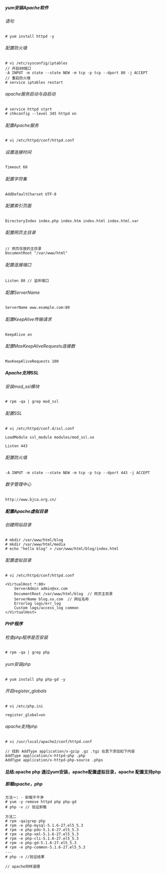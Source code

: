 ##### yum安装Apache软件

###### 语句
```
# yum install httpd -y
```

###### 配置防火墙

```
# vi /etc/sysconfig/iptables
// 开启80端口
-A INPUT -m state --state NEW -m tcp -p tcp --dport 80 -j ACCEPT
// 重启防火墙
# service iptables restart
```

###### apache服务启动与自启动

```
# service httpd start
# chkconfig --level 345 httpd on
```

###### 配置Apache服务
```
# vi /etc/httpd/conf/httpd.conf
```

###### 设置连接时间

```
Timeout 60
```

###### 配置字符集

```
AddDefaultCharset UTF-8
```

###### 配置索引页面

```
DirectoryIndex index.php index.htm index.html index.html.var
```

###### 配置网页主目录

```
// 网页存放的主目录
DocumentRoot "/var/www/html"
```

###### 配置连接端口

```
Listen 80 // 监听端口
```

###### 配置ServerName

```
ServerName www.example.com:80
```

###### 配置KeepAlive传输请求

```
KeepAlive on
```

###### 配置MaxKeepAliveRequests连接数

```
MaxKeepAliveRequests 100
```

##### Apache支持SSL

###### 安装mod_ssl模块

```
# rpm -qa | grep mod_ssl
```

###### 配置SSL

```
# vi /etc/httpd/conf.d/ssl.conf

LoadModule ssl_module modules/mod_ssl.so

Listen 443
```

###### 配置防火墙

```
-A INPUT -m state --state NEW -m tcp -p tcp --dport 443 -j ACCEPT 
```


###### 数字管理中心
```
http://www.bjca.org.cn/
```


##### 配置Apache虚拟目录

###### 创建网站目录

```
# mkdir /var/www/html/blog
# mkdir /var/www/html/media
# echo "hello blog" > /var/www/html/blog/index.html
```

###### 配置虚拟目录

```
# vi /etc/httpd/conf/httpd.conf
```

```
<VirtualHost *:80>
    ServerAdmin admin@xx.com
    DocumentRoot /var/www/html/blog  // 网页主目录
    ServerName blog.xx.com  // 网址名称
    Errorlog logs/err_log
    Custom logs/access_log common
</VirtualHost>
```

##### PHP程序

###### 检查php程序是否安装

```
# rpm -qa | grep php
```

###### yum安装php

```
# yum install php php-gd -y
```

###### 开启register_globals

```
# vi /etc/php.ini

register_global=on
```

###### apache支持php

```
# vi /usr/local/apache2/conf/httpd.conf

// 找到 AddType application/x-gzip .gz .tgz 在其下添加如下内容
AddType application/x-httpd-php .php 
AddType application/x-httpd-php-source .phps 
```

#### 总结:apache php 通过yum安装，apache配置虚拟目录，apache 配置支持php


##### 卸载apache，php

```
方法一: - 卸载不干净
# yum -y remove httpd php php-gd
# php -v // 验证卸载

方法二
# rpm -qa|grep php
# rpm -e php-mysql-5.1.6-27.el5_5.3 
# rpm -e php-pdo-5.1.6-27.el5_5.3 
# rpm -e php-xml-5.1.6-27.el5_5.3 
# rpm -e php-cli-5.1.6-27.el5_5.3 
# rpm -e php-gd-5.1.6-27.el5_5.3 
# rpm -e php-common-5.1.6-27.el5_5.3
...
# php -v //验证结果

// apache同样道理
```
